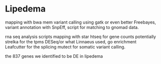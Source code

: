 # Lipedema
 mapping with bwa mem
 variant calling using gatk or even better Freebayes, 
 variant annotation with SnpEff, 
 script for matching to gnomad data.

rna seq analysis scripts
mapping with star
htseq for gene counts
potentially strelka for the tpms
DESeq/or what Linnaeus used, go enrichment
Leafcutter for the splicing
mutect for somatic variant calling.

the 837 genes we identified to be DE in lipedema
